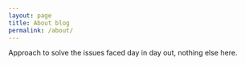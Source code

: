 ```yaml
---
layout: page
title: About blog
permalink: /about/
---
```


Approach to solve the issues faced day in day out, nothing else here.
